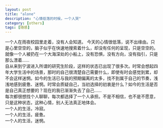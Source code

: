 ```yaml
---
layout: post
title: "alone"
description: "心情低落的时候，一个人哭"
category: [others]
tags: [随感]
---
```


一个人在雨夜校园里走着，没有人会知道。	
今天的心情很低落，说不出缘由。只是心里空空的，脑子似乎在快速地搜索着什么，却没有任何的呈现，只是空空的。就像一个人被扔在一个大海深处的小船上，没有恐惧，没有方向，没有指引，只是那么漂着……  
自从来到宁波进入所谓的研究生阶段，这样的状态已出现了很多次。时常会想起四年大学生活中的场景，那时的自己很清楚自己需要什么，即使有时会感觉到累，却不会这样迷惘。如今的生活已与我的预期偏离的太多，找不到属于自己的节奏，浅浅地感到疲惫、迷惘。时常会质疑自己，当初选择的初衷是什么？如今的生活是否是自己真正想要的？现在的我已渐渐失去了自己……  
每次都很想找个人聊聊，每次都选择了一个人承担。不是不相信，也不是不愿意，只是这种状态，这种心情，别人无法真正地体会。  
一个人的生活，冷寂。  
一个人的生活，疲惫。  
一个人的生活，迷惘。